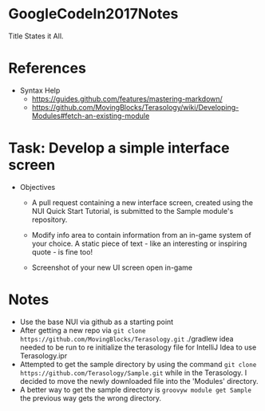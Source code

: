 # GoogleCodeIn2017Notes
Title States it All.

# References
* Syntax Help
   * https://guides.github.com/features/mastering-markdown/
   * https://github.com/MovingBlocks/Terasology/wiki/Developing-Modules#fetch-an-existing-module

# Task: Develop a simple interface screen
* Objectives

  * A pull request containing a new interface screen, created using the NUI Quick Start Tutorial, is submitted to the Sample module's repository.

  * Modify info area to contain information from an in-game system of your choice. A static piece of text - like an interesting or inspiring quote - is fine too!

  * Screenshot of your new UI screen open in-game

# Notes
  * Use the base NUI via github as a starting point
  * After getting a new repo via ```git clone https://github.com/MovingBlocks/Terasology.git``` ./gradlew idea needed to be run to re initialize the terasology file for IntelliJ Idea to use Terasology.ipr
  * Attempted to get the sample directory by using the command ```git clone https://github.com/Terasology/Sample.git``` while in the Terasology. I decided to move the newly downloaded file into the 'Modules' directory.
  * A better way to get the sample directory is ```groovyw module get Sample``` the previous way gets the wrong directory.

